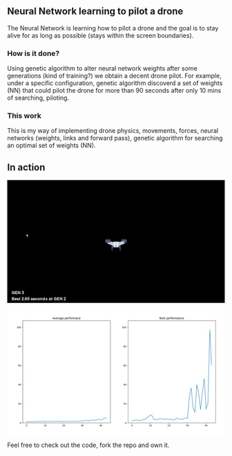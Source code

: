 ## Neural Network learning to pilot a drone

The Neural Network is learning how to pilot a drone and the goal is to stay alive for as long as possible (stays within the screen boundaries).

### How is it done?
Using genetic algorithm to alter neural network weights after some generations (kind of training?) we obtain a decent drone pilot. For example, under a specific configuration, genetic algorithm discoverd a set of weights (NN) that could pilot the drone for more than 90 seconds after only 10 mins of searching, piloting.

### This work
This is my way of implementing drone physics, movements, forces, neural networks (weights, links and forward pass), genetic algorithm for searching an optimal set of weights (NN).

## In action 
![](./readme_media/drone.gif)

<img src="./readme_media/analytics.png" width="720">

Feel free to check out the code, fork the repo and own it.